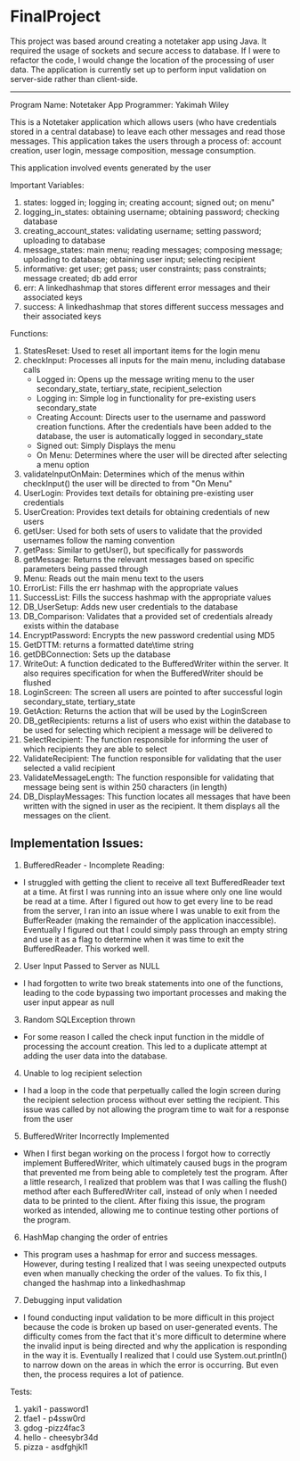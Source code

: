 # FinalProject
This project was based around creating a notetaker app using Java. It required the usage of sockets and secure access to database. If I were to refactor the code, I would change the location of the processing of user data. The application is currently set up to perform input validation on server-side rather than client-side. 

---------------------------------------------------------------------------------------------------------------------------------------------------------------

Program Name: Notetaker App
Programmer: Yakimah Wiley

This is a Notetaker application which allows users (who have credentials stored in a central database) to leave each other messages and read those messages. This application takes the users through a process of: account creation, user login, message composition, message consumption.

This application involved events generated by the user


Important Variables: 
1. states: logged in; logging in; creating account; signed out; on menu"
2. logging_in_states: obtaining username; obtaining password; checking database
3. creating_account_states: validating username; setting password; uploading to database
4. message_states: main menu; reading messages; composing message; uploading to database; obtaining user input; selecting recipient
5. informative: get user; get pass; user constraints; pass constraints; message created; db add error
6. err: A linkedhashmap that stores different error messages and their associated keys
7. success: A linkedhashmap that stores different success messages and their associated keys

Functions:
1. StatesReset: Used to reset all important items for the login menu
2. checkInput: Processes all inputs for the main menu, including database calls 
	- Logged in: Opens up the message writing menu to the user
		secondary_state, tertiary_state, recipient_selection
	- Logging in: Simple log in functionality for pre-existing users
		secondary_state
	- Creating Account: Directs user to the username and password creation functions. After the credentials have been added to the database, the user is automatically logged in
		secondary_state
	- Signed out: Simply Displays the menu
	- On Menu: Determines where the user will be directed after selecting a menu option
3. validateInputOnMain: Determines which of the menus within checkInput() the user will be directed to from "On Menu"
4. UserLogin: Provides text details for obtaining pre-existing user credentials
5. UserCreation: Provides text details for obtaining credentials of new users
6. getUser: Used for both sets of users to validate that the provided usernames follow the naming convention
7. getPass: Similar to getUser(), but specifically for passwords
8. getMessage: Returns the relevant messages based on specific  parameters being passed through
9. Menu: Reads out the main menu text to the users
10. ErrorList: Fills the err hashmap with the appropriate values
11. SuccessList: Fills the success hashmap with the appropriate values
12. DB_UserSetup: Adds new user credentials to the database <UserCreation>
13. DB_Comparison: Validates that a provided set of credentials already exists within the database <UserLogin>
14. EncryptPassword: Encrypts the new password credential using MD5
15. GetDTTM: returns a formatted date\time string 
16. getDBConnection: Sets up the database
17. WriteOut: A function dedicated to the BufferedWriter within the server. It also requires specification for when the BufferedWriter should be flushed
18. LoginScreen: The screen all users are pointed to after successful login
	secondary_state, tertiary_state
19. GetAction: Returns the action that will be used by the LoginScreen
20. DB_getRecipients: returns a list of users who exist within the database to be used for selecting which recipient a message will be delivered to
21. SelectRecipient: The function responsible for informing the user of which recipients they are able to select
22. ValidateRecipient: The function responsible for validating that the user selected a valid recipient
23. ValidateMessageLength: The function responsible for validating that message being sent is within 250 characters (in length)
24. DB_DisplayMessages: This function locates all messages that have been written with the signed in user as the recipient. It them displays all the messages on the client.





Implementation Issues:
-------------------------------------------------
1. BufferedReader - Incomplete Reading:
- I struggled with getting the client to receive all text BufferedReader text at a time. At first I was running into an issue where only one line would be read at a time. After I figured out how to get every line to be read from the server, I ran into an issue where I was unable to exit from the BufferReader (making the remainder of the application inaccessible). Eventually I figured out that I could simply pass through an empty string and use it as a flag to determine when it was time to exit the BufferedReader. This worked well.

2. User Input Passed to Server as NULL
- I had forgotten to write two break statements into one of the functions, leading to the code bypassing two important processes and making the user input appear as null

3. Random SQLException thrown
- For some reason I called the check input function in the middle of processing the account creation. This led to a duplicate attempt at adding the user data into the database.

4. Unable to log recipient selection
- I had a loop in the code that perpetually called the login screen during the recipient selection process without ever setting the recipient. This issue was called by not allowing the program time to wait for a response from the user

5. BufferedWriter Incorrectly Implemented
- When I first began working on the process I forgot how to correctly implement BufferedWriter, which ultimately caused bugs in the program that prevented me from being able to completely test the program. After a little research, I realized that problem was that I was calling the flush() method after each BufferedWriter call, instead of only when I needed data to be printed to the client. After fixing this issue, the program worked as intended, allowing me to continue testing other portions of the program.

6. HashMap changing the order of entries
- This program uses a hashmap for error and success messages. However, during testing I realized that I was seeing unexpected outputs even when manually checking the order of the values. To fix this, I changed the hashmap into a linkedhashmap

7. Debugging input validation
- I found conducting input validation to be more difficult in this project because the code is broken up based on user-generated events. The difficulty comes from the fact that it's more difficult to determine where the invalid input is being directed and why the application is responding in the way it is. Eventually I realized that I could use System.out.println() to narrow down on the areas in which the error is occurring. But even then, the process requires a lot of patience.

Tests:
1. yaki1 - password1
2. tfae1 - p4ssw0rd
3. gdog -pizz4fac3
4. hello - cheesybr34d
5. pizza - asdfghjkl1

